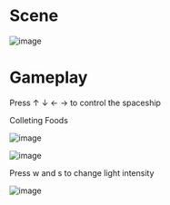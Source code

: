 # Scene
![image](https://user-images.githubusercontent.com/39010822/165696058-d9bbc3f6-9b6f-45ee-9022-ebb06681af02.png)

# Gameplay
Press ↑ ↓ ← → to control the spaceship

Colleting Foods

![image](https://user-images.githubusercontent.com/39010822/165696088-7805714a-df51-441d-ab88-bfa181c15c2f.png)

![image](https://user-images.githubusercontent.com/39010822/165696097-e3c188fa-cf11-414c-b249-017244fd316a.png)

Press w and s to change light intensity

![image](https://user-images.githubusercontent.com/39010822/165696104-80148f70-81ac-4dfa-906f-5676b720e13e.png)
